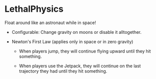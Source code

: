 # LethalPhysics

Float around like an astronaut while in space!

- Configurable: Change gravity on moons or disable it alltogether.

- Newton's First Law (applies only in space or in zero gravity)
  
  - When players jump, they will continue flying upward until they hit something.
  
  - When players use the Jetpack, they will continue on the last trajectory they had until they hit something.